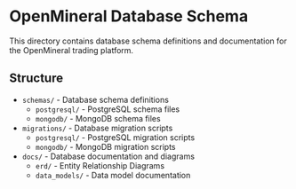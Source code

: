 # OpenMineral Database Schema

This directory contains database schema definitions and documentation for the OpenMineral trading platform.

## Structure

- `schemas/` - Database schema definitions
  - `postgresql/` - PostgreSQL schema files
  - `mongodb/` - MongoDB schema files
- `migrations/` - Database migration scripts
  - `postgresql/` - PostgreSQL migration scripts
  - `mongodb/` - MongoDB migration scripts
- `docs/` - Database documentation and diagrams
  - `erd/` - Entity Relationship Diagrams
  - `data_models/` - Data model documentation